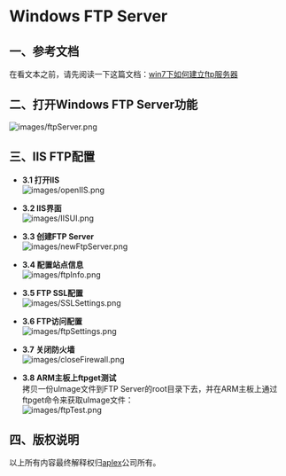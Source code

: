 # Windows FTP Server

## 一、参考文档

在看文本之前，请先阅读一下这篇文档：[win7下如何建立ftp服务器](http://jingyan.baidu.com/article/574c5219d466c36c8d9dc138.html)

## 二、打开Windows FTP Server功能

![images/ftpServer.png](images/ftpServer.png)

## 三、IIS FTP配置

* **3.1 打开IIS**  
![images/openIIS.png](images/openIIS.png)

* **3.2 IIS界面**  
![images/IISUI.png](images/IISUI.png)

* **3.3 创建FTP Server**  
![images/newFtpServer.png](images/newFtpServer.png)

* **3.4 配置站点信息**  
![images/ftpInfo.png](images/ftpInfo.png)

* **3.5 FTP SSL配置**  
![images/SSLSettings.png](images/SSLSettings.png)

* **3.6 FTP访问配置**  
![images/ftpSettings.png](images/ftpSettings.png)

* **3.7 关闭防火墙**  
![images/closeFirewall.png](images/closeFirewall.png)

* **3.8 ARM主板上ftpget测试**  
拷贝一份uImage文件到FTP Server的root目录下去，并在ARM主板上通过ftpget命令来获取uImage文件：  
![images/ftpTest.png](images/ftpTest.png)

## 四、版权说明

以上所有内容最终解释权归[aplex](http://www.aplextec.com/cn/home.php)公司所有。
